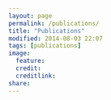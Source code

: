 ```yaml
---
layout: page
permalink: /publications/
title: "Publications"
modified: 2014-08-03 22:07
tags: [publications]
image:
  feature: 
  credit: 
  creditlink: 
share: 
---
```


